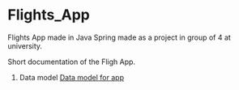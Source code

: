 # Flights_App
Flights App made in Java Spring made as a project in group of 4 at university.

Short documentation of the Fligh App.

1. Data model
[Data model for app](photos/image1.png)
